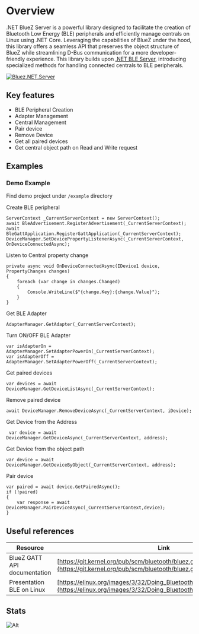 # Overview

.NET BlueZ Server is a powerful library designed to facilitate the creation of Bluetooth Low Energy (BLE) peripherals and efficiently manage centrals on Linux using .NET Core. Leveraging the capabilities of BlueZ under the hood, this library offers a seamless API that preserves the object structure of BlueZ while streamlining D-Bus communication for a more developer-friendly experience.
 This library builds upon [.NET BLE Server](https://github.com/phylomeno/dotnet-ble-server), introducing specialized methods for handling connected centrals to BLE peripherals.
 
[![Bluez.NET.Server](https://img.shields.io/nuget/v/Bluez.NET.Server)](https://www.nuget.org/packages/Bluez.NET.Server/)


## Key features
- BLE Peripheral Creation
- Adapter Management
- Central Management
- Pair device
- Remove Device
- Get all paired devices
- Get central object path on Read and Write request

## Examples

### Demo Example
Find demo project under `/example` directory

Create BLE peripheral

```
ServerContext _CurrentServerContext = new ServerContext();
await BleAdvertisement.RegisterAdvertisement(_CurrentServerContext);
await BleGattApplication.RegisterGattApplication(_CurrentServerContext);
DeviceManager.SetDevicePropertyListenerAsync(_CurrentServerContext, OnDeviceConnectedAsync);
```

Listen to Central property change

```
private async void OnDeviceConnectedAsync(IDevice1 device, PropertyChanges changes)
{
    foreach (var change in changes.Changed)
    {
        Console.WriteLine($"{change.Key}:{change.Value}");                  
    }
}
```

Get BLE Adapter 

```
AdapterManager.GetAdapter(_CurrentServerContext);
```

Turn ON/OFF BLE Adapter

```
var isAdapterOn = AdapterManager.SetAdapterPowerOn(_CurrentServerContext);
var isAdapterOff = AdapterManager.SetAdapterPowerOff(_CurrentServerContext);
```

Get paired devices

```
var devices = await DeviceManager.GetDeviceListAsync(_CurrentServerContext);
```

Remove paired device

```
await DeviceManager.RemoveDeviceAsync(_CurrentServerContext, iDevice);
```

Get Device from the Address

```
 var device = await DeviceManager.GetDeviceAsync(_CurrentServerContext, address);
```

Get Device from the object path

```
var device = await DeviceManager.GetDeviceByObject(_CurrentServerContext, address);
```

Pair device

```
var paired = await device.GetPairedAsync();
if (!paired)
{
    var response = await DeviceManager.PairDeviceAsync(_CurrentServerContext,device);
}
```

## Useful references
| Resource                                | Link                                                                                           |
|-----------------------------------------|------------------------------------------------------------------------------------------------|
| BlueZ GATT API documentation            | [https://git.kernel.org/pub/scm/bluetooth/bluez.git/tree/doc/gatt-api.txt](https://git.kernel.org/pub/scm/bluetooth/bluez.git/tree/doc/gatt-api.txt) |
| Presentation BLE on Linux               | [https://elinux.org/images/3/32/Doing_Bluetooth_Low_Energy_on_Linux.pdf](https://elinux.org/images/3/32/Doing_Bluetooth_Low_Energy_on_Linux.pdf)       |

## Stats
![Alt](https://repobeats.axiom.co/api/embed/0712cf34a1555e973399b47d67d3bfb7bd77fa72.svg "Repobeats analytics image")
